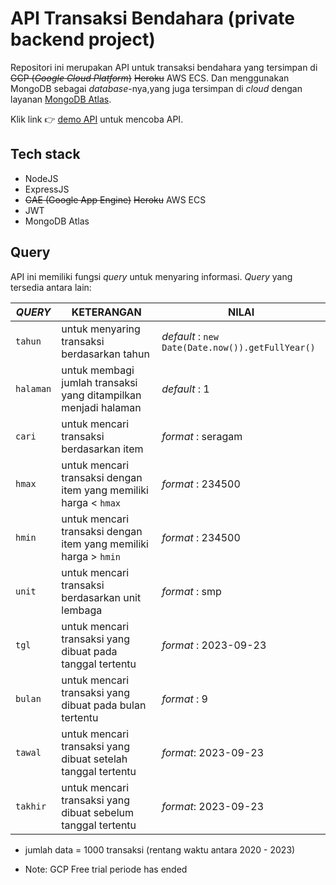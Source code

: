 # API Transaksi Bendahara (private backend project)

Repositori ini merupakan API untuk transaksi bendahara yang tersimpan di ~~GCP (_Google Cloud Platform_)~~ ~~Heroku~~ AWS ECS. Dan menggunakan MongoDB sebagai _database_-nya,yang juga tersimpan di _cloud_ dengan layanan [MongoDB Atlas]().

Klik link 👉 [demo API](http://bendahara-load-balancer-1366339097.ap-southeast-3.elb.amazonaws.com/api/pengguna/1/transaksi) untuk mencoba API.

## Tech stack

- NodeJS
- ExpressJS
- ~~GAE (Google App Engine)~~ ~~Heroku~~ AWS ECS
- JWT
- MongoDB Atlas

## Query

API ini memiliki fungsi _query_ untuk menyaring informasi. _Query_ yang tersedia antara lain:

| _QUERY_   | KETERANGAN                                                       | NILAI                                            |
| --------- | ---------------------------------------------------------------- | ------------------------------------------------ |
| `tahun`   | untuk menyaring transaksi berdasarkan tahun                      | _default_ : `new Date(Date.now()).getFullYear()` |
| `halaman` | untuk membagi jumlah transaksi yang ditampilkan menjadi halaman  | _default_ : 1                                    |
| `cari`    | untuk mencari transaksi berdasarkan item                         | _format_ : seragam                               |
| `hmax`    | untuk mencari transaksi dengan item yang memiliki harga < `hmax` | _format_ : 234500                                |
| `hmin`    | untuk mencari transaksi dengan item yang memiliki harga > `hmin` | _format_ : 234500                                |
| `unit`    | untuk mencari transaksi berdasarkan unit lembaga                 | _format_ : smp                                   |
| `tgl`     | untuk mencari transaksi yang dibuat pada tanggal tertentu        | _format_ : 2023-09-23                            |
| `bulan`   | untuk mencari transaksi yang dibuat pada bulan tertentu          | _format_ : 9                                     |
| `tawal`   | untuk mencari transaksi yang dibuat setelah tanggal tertentu     | _format_: 2023-09-23                             |
| `takhir`  | untuk mencari transaksi yang dibuat sebelum tanggal tertentu     | _format_: 2023-09-23                             |

- jumlah data = 1000 transaksi (rentang waktu antara 2020 - 2023)

* Note: GCP Free trial periode has ended
